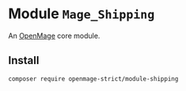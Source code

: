 # Module `Mage_Shipping`

An [OpenMage][1] core module.

## Install

``` bash
composer require openmage-strict/module-shipping
```

[1]: https://github.com/OpenMage/magento-lts
